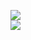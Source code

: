 [![](https://img.shields.io/badge/Made%20With-Github%20Spray-lightgrey.svg?style=for-the-badge&logo=github)](https://github.com/Annihil/github-spray#17675)  
[![](https://i.imgur.com/2DrTn0Z.gif)](https://github.com/Annihil/github-spray)